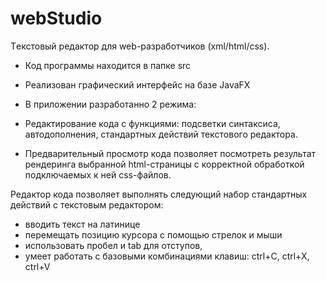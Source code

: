 # webStudio
Tекстовый редактор для web-разработчиков (xml/html/css).

- Код программы находится в папке src
- Реализован графический интерфейс на базе JavaFX
- В приложении разработанно 2 режима:
 - Редактирование кода с функциями: подсветки синтаксиса, автодополнения, стандартных действий текстового редактора.

- Предварительный просмотр кода позволяет посмотреть результат рендеринга выбранной html-страницы с корректной обработкой подключаемых к ней css-файлов.

Редактор кода позволяет выполнять следующий набор стандартных действий с текстовым редактором:
 - вводить текст на латинице
 - перемещать позицию курсора с помощью стрелок и мыши
 - использовать пробел и tab для отступов,
 - умеет работать с базовыми комбинациями клавиш: ctrl+C, ctrl+X, ctrl+V
